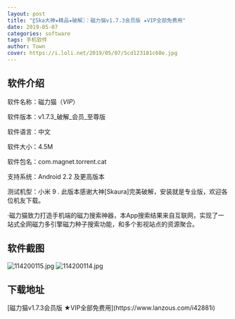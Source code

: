 ```yaml
---
layout: post
title: "〖Ska大神★精品★破解〗：磁力猫v1.7.3会员版 ★VIP全部免费用"
date: 2019-05-07
categories: software
tags: 手机软件
author: Town
cover: https://i.loli.net/2019/05/07/5cd123181c68e.jpg
---
```


## 软件介绍
软件名称：磁力猫（*VIP*）

软件版本：v1.7.3_破解_会员_至尊版

软件语言：中文

软件大小：4.5M

软件包名：com.magnet.torrent.cat

支持系统：Android 2.2 及更高版本

测试机型：小米 9 
.
此版本感谢大神[Skaura]完美破解，安装就是专业版，欢迎各位机友下载。

·磁力猫致力打造手机端的磁力搜索神器，本App搜索结果来自互联网，实现了一站式全网磁力多引擎磁力种子搜索功能，和多个影视站点的资源聚合。

## 软件截图
![114200115.jpg](https://i.loli.net/2019/05/07/5cd123181c68e.jpg)
![114200114.jpg](https://i.loli.net/2019/05/07/5cd12318224d9.jpg)

## 下载地址

<span id="psd">
[磁力猫v1.7.3会员版 ★VIP全部免费用](https://www.lanzous.com/i42881i)  
</span>

